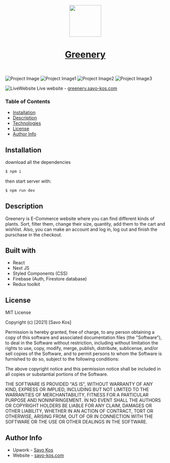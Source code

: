 <p align="center"><a href="https://greenery.savo-kos.com" target="_blank" rel="noopener noreferrer"><img width="100" src="https://res.cloudinary.com/dicynt7ms/image/upload/v1637852245/important/logo_bbqect.webp"></a></p>
<h1 align="center"><a href="https://greenery.savo-kos.com" target="_blank" rel="noopener noreferrer">Greenery</a></h1>

<br>

![Project Image](https://res.cloudinary.com/dicynt7ms/image/upload/v1637852261/important/screencapture-greenery-savokos-2021-11-25-15_51_29_u0vkbg.png)
![Project Image1](https://res.cloudinary.com/dicynt7ms/image/upload/v1637852258/important/screencapture-greenery-savokos-plant-gerbera-2021-11-25-15_50_47_dnjcpf.png)
![Project Image2](https://res.cloudinary.com/dicynt7ms/image/upload/v1637852257/important/screencapture-greenery-savokos-cart-2021-11-25-15_52_20_rkaurj.png)
![Project Image3](https://res.cloudinary.com/dicynt7ms/image/upload/v1637852257/important/screencapture-greenery-savokos-checkout-2021-11-25-15_54_51_x0rdur.png)

![LiveWebsite](https://res.cloudinary.com/dicynt7ms/image/upload/w_20,h_20/v1630442590/important/NicePng_website-png_187940_pizwnr.png) <span>Live website - <a href="https://greenery.savo-kos.com" target="_blank" rel="noopener noreferrer"> greenery.savo-kos.com</a></span>

### Table of Contents

- [Installation](#installation)
- [Description](#description)
- [Technologies](#technologies)
- [License](#license)
- [Author Info](#author-info)

## Installation

download all the dependencies

```bash
$ npm i
```

then start server with:

```bash
$ npm run dev
```

## Description

Greenery is E-Commerce website where you can find different kinds of plants. Sort, filter them, change their size, quantity, add them to the cart and wishlist. Also, you can make an account and log in, log out and finish the purschase in the checkout.

## Built with

- React
- Next JS
- Styled Components (CSS)
- Firebase (Auth, Firestore database)
- Redux toolkit

## License

MIT License

Copyright (c) [2021] [Savo Kos]

Permission is hereby granted, free of charge, to any person obtaining a copy
of this software and associated documentation files (the "Software"), to deal
in the Software without restriction, including without limitation the rights
to use, copy, modify, merge, publish, distribute, sublicense, and/or sell
copies of the Software, and to permit persons to whom the Software is
furnished to do so, subject to the following conditions:

The above copyright notice and this permission notice shall be included in all
copies or substantial portions of the Software.

THE SOFTWARE IS PROVIDED "AS IS", WITHOUT WARRANTY OF ANY KIND, EXPRESS OR
IMPLIED, INCLUDING BUT NOT LIMITED TO THE WARRANTIES OF MERCHANTABILITY,
FITNESS FOR A PARTICULAR PURPOSE AND NONINFRINGEMENT. IN NO EVENT SHALL THE
AUTHORS OR COPYRIGHT HOLDERS BE LIABLE FOR ANY CLAIM, DAMAGES OR OTHER
LIABILITY, WHETHER IN AN ACTION OF CONTRACT, TORT OR OTHERWISE, ARISING FROM,
OUT OF OR IN CONNECTION WITH THE SOFTWARE OR THE USE OR OTHER DEALINGS IN THE
SOFTWARE.

## Author Info

- Upwork - [Savo Kos](https://links.savo-kos.com/upwork)
- Website - [savo-kos.com](https://savo-kos.com)
